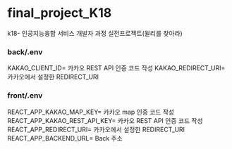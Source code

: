 # final_project_K18
k18- 인공지능융합 서비스 개발자 과정 실전프로젝트(윌리를 찾아라)

<h3> back/.env</h3>
KAKAO_CLIENT_ID= 카카오 REST API 인증 코드 작성
KAKAO_REDIRECT_URI=  카카오에서 설정한 REDIRECT_URI

<h3> front/.env</h3>
REACT_APP_KAKAO_MAP_KEY= 카카오 map 인증 코드 작성
REACT_APP_KAKAO_REST_API_KEY= 카카오 REST API 인증 코드 작성
REACT_APP_REDIRECT_URI= 카카오에서 설정한 REDIRECT_URI
REACT_APP_BACKEND_URL= Back 주소
